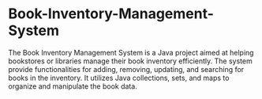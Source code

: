 # Book-Inventory-Management-System
The Book Inventory Management System is a Java project aimed at helping bookstores or libraries manage their book inventory efficiently. The system provide functionalities for adding, removing, updating, and searching for books in the inventory. It utilizes Java collections, sets, and maps to organize and manipulate the book data.
